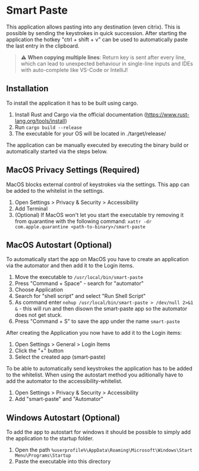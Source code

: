 # Smart Paste
This application allows pasting into any destination (even citrix). This is possible by sending the keystrokes in quick succession.
After starting the application the hotkey "ctrl + shift + v" can be used to automatically paste the last entry in the clipboard.

> :warning: **When copying multiple lines**: Return key is sent after every line, which can lead to unexpected behaviour in single-line inputs and IDEs with auto-complete like VS-Code or IntelliJ!

## Installation
To install the application it has to be built using cargo.
1. Install Rust and Cargo via the official documentation (https://www.rust-lang.org/tools/install)
2. Run `cargo build --release`
3. The executable for your OS will be located in ./target/release/

The application can be manually executed by executing the binary build or automatically started via the steps below.

## MacOS Privacy Settings (Required)
MacOS blocks external control of keystrokes via the settings. This app can be added to the whitelist in the settings.
1. Open Settings > Privacy & Security > Accessibility
2. Add Terminal
3. (Optional) If MacOS won't let you start the executable try removing it from quarantine with the following command: `xattr -dr com.apple.quarantine <path-to-binary>/smart-paste`

## MacOS Autostart (Optional)
To automatically start the app on MacOS you have to create an application via the automator and then add it to the Login items.
1. Move the executable to `/usr/local/bin/smart-paste`
2. Press "Command + Space" - search for "automator"
3. Choose Application
4. Search for "shell script" and select "Run Shell Script"
5. As command enter `nohup /usr/local/bin/smart-paste > /dev/null 2>&1 &` - this will run and then disown the smart-paste app so the automator does not get stuck.
6. Press "Command + S" to save the app under the name `smart-paste`

After creating the Application you now have to add it to the Login items:
1. Open Settings > General > Login Items
2. Click the "+" button
3. Select the created app (smart-paste)

To be able to automatically send keystrokes the application has to be added to the whitelist.
When using the autostart method you aditionally have to add the automator to the accessibility-whitelist.
1. Open Settings > Privacy & Security > Accessibility
2. Add "smart-paste" and "Automator"

## Windows Autostart (Optional)
To add the app to autostart for windows it should be possible to simply add the application to the startup folder.
1. Open the path `%userprofile%\AppData\Roaming\Microsoft\Windows\Start Menu\Programs\Startup`
2. Paste the executable into this directory
